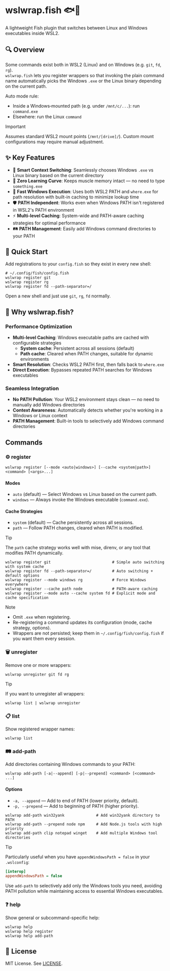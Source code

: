 # wslwrap.fish 🐟🔀

A lightweight Fish plugin that switches between Linux and Windows executables inside WSL2.

## 🔍 Overview

Some commands exist both in WSL2 (Linux) and on Windows (e.g. `git`, `fd`, `rg`).  
`wslwrap.fish` lets you register wrappers so that invoking the plain command name automatically picks the Windows `.exe` or the Linux binary depending on the current path.

Auto mode rule:

- Inside a Windows‑mounted path (e.g. under `/mnt/c/...`): run `command.exe`
- Elsewhere: run the Linux `command`

> [!IMPORTANT]
> Assumes standard WSL2 mount points (`/mnt/[drive]/`).
> Custom mount configurations may require manual adjustment.

## ✨ Key Features

- 🔀 **Smart Context Switching**: Seamlessly chooses Windows `.exe` vs Linux binary based on the current directory
- 🧠 **Zero Learning Curve**: Keeps muscle memory intact — no need to type `something.exe`
- 🚀 **Fast Windows Execution**: Uses both WSL2 PATH and `where.exe` for path resolution with built-in caching to minimize lookup time
- 🛡️ **PATH Independent**: Works even when Windows PATH isn't registered in WSL2's PATH environment
- ⚡ **Multi-level Caching**: System-wide and PATH-aware caching strategies for optimal performance
- 🛤️ **PATH Management**: Easily add Windows command directories to your PATH

## 🚀 Quick Start

Add registrations to your `config.fish` so they exist in every new shell:

```fish
# ~/.config/fish/config.fish
wslwrap register git
wslwrap register rg
wslwrap register fd --path-separator=/
```

Open a new shell and just use `git`, `rg`, `fd` normally.

## 🎯 Why wslwrap.fish?

### Performance Optimization

- **Multi-level Caching**: Windows executable paths are cached with configurable strategies
  - **System cache**: Persistent across all sessions (default)
  - **Path cache**: Cleared when PATH changes, suitable for dynamic environments
- **Smart Resolution**: Checks WSL2 PATH first, then falls back to `where.exe`
- **Direct Execution**: Bypasses repeated PATH searches for Windows executables

### Seamless Integration

- **No PATH Pollution**: Your WSL2 environment stays clean — no need to manually add Windows directories
- **Context Awareness**: Automatically detects whether you're working in a Windows or Linux context
- **PATH Management**: Built-in tools to selectively add Windows command directories

## Commands

### ⚙️ register

```fish
wslwrap register [--mode <auto|windows>] [--cache <system|path>] <command> [<args>...]
```

#### Modes

- `auto` (default) — Select Windows vs Linux based on the current path.
- `windows` — Always invoke the Windows executable (`command.exe`).

#### Cache Strategies

- `system` (default) — Cache persistently across all sessions.
- `path` — Follow PATH changes, cleared when PATH is modified.

> [!TIP]
> The `path` cache strategy works well with mise, direnv, or any tool that modifies PATH dynamically.

```fish
wslwrap register git                           # Simple auto switching with system cache
wslwrap register fd --path-separator=/         # Auto switching + default options
wslwrap register --mode windows rg             # Force Windows everywhere
wslwrap register --cache path node             # PATH-aware caching
wslwrap register --mode auto --cache system fd # Explicit mode and cache specification
```

> [!NOTE]
>
> - Omit `.exe` when registering.
> - Re-registering a command updates its configuration (mode, cache strategy, options).
> - Wrappers are not persisted; keep them in `~/.config/fish/config.fish` if you want them every session.

### 🗑️ unregister

Remove one or more wrappers:

```fish
wslwrap unregister git fd rg
```

> [!TIP]
> If you want to unregister all wrappers:
>
> ```fish
> wslwrap list | wslwrap unregister
> ```

### 📋 list

Show registered wrapper names:

```fish
wslwrap list
```

### 🛤️ add-path

Add directories containing Windows commands to your PATH:

```fish
wslwrap add-path [-a|--append] [-p|--prepend] <command> [<command> ...]
```

#### Options

- `-a, --append` — Add to end of PATH (lower priority, default).
- `-p, --prepend` — Add to beginning of PATH (higher priority).

```fish
wslwrap add-path win32yank              # Add win32yank directory to PATH
wslwrap add-path --prepend node npm     # Add Node.js tools with high priority
wslwrap add-path clip notepad winget    # Add multiple Windows tool directories
```

> [!TIP]
> Particularly useful when you have `appendWindowsPath = false` in your `.wslconfig`:
>
> ```ini
> [interop]
> appendWindowsPath = false
> ```
>
> Use `add-path` to selectively add only the Windows tools you need, avoiding PATH pollution while maintaining access to essential Windows executables.

### ❓ help

Show general or subcommand-specific help:

```fish
wslwrap help
wslwrap help register
wslwrap help add-path
```

## 📜 License

MIT License. See [LICENSE](LICENSE).

